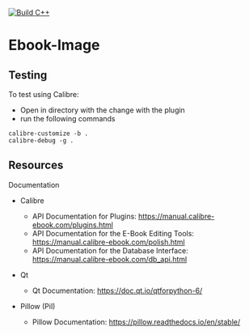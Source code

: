 [![Build C++](https://github.com/ChicoState/Ebook-Image/actions/workflows/CI.yml/badge.svg)](https://github.com/ChicoState/Ebook-Image/actions/workflows/CI.yml)
# Ebook-Image

## Testing

To test using Calibre:
- Open in directory with the change with the plugin
- run the following commands
```
calibre-customize -b .
calibre-debug -g .
```

## Resources
Documentation
- Calibre
	- API Documentation for Plugins: https://manual.calibre-ebook.com/plugins.html
	- API Documentation for the E-Book Editing Tools: https://manual.calibre-ebook.com/polish.html
	- API Documentation for the Database Interface: https://manual.calibre-ebook.com/db_api.html

- Qt
	- Qt Documentation: https://doc.qt.io/qtforpython-6/

- Pillow (Pil)
	- Pillow Documentation: https://pillow.readthedocs.io/en/stable/
